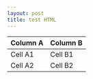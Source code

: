 ```yaml
---
layout: post
title: test HTML
---
```


<a href="#" name="MicrosoftExcelButton"></a>

<table>
  <thead><tr>
    <th>Column A</th>
    <th>Column B</th>
    </tr></thead>
  <tbody>
    <tr>
      <td>Cell A1</td>
      <td>Cell B1</td>
    </tr>
    <tr>
      <td>Cell A2</td>
      <td>Cell B2</td>
    </tr>
  </tbody>
</table>

<script type="text/javascript" src="http://r.office.microsoft.com/r/rlidExcelButton?v=1&kip=1"></script>
